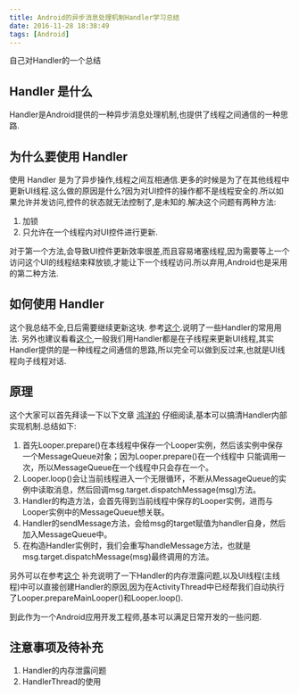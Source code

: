 ```yaml
---
title: Android的异步消息处理机制Handler学习总结
date: 2016-11-28 18:38:49
tags: [Android]
---
```


自己对Handler的一个总结<!-- more -->

## Handler 是什么
Handler是Android提供的一种异步消息处理机制,也提供了线程之间通信的一种思路.

## 为什么要使用 Handler
使用 Handler 是为了异步操作,线程之间互相通信.更多的时候是为了在其他线程中更新UI线程.这么做的原因是什么?因为对UI控件的操作都不是线程安全的.所以如果允许并发访问,控件的状态就无法控制了,是未知的.解决这个问题有两种方法:
1. 加锁
2. 只允许在一个线程内对UI控件进行更新.

对于第一个方法,会导致UI控件更新效率很差,而且容易堵塞线程,因为需要等上一个访问这个UI的线程结束释放锁,才能让下一个线程访问.所以弃用,Android也是采用的第二种方法.

## 如何使用 Handler
这个我总结不全,日后需要继续更新这块.
参考[这个](http://www.cnblogs.com/plokmju/p/android_Handler.html "Handler用法").说明了一些Handler的常用用法.
另外也建议看看[这个](http://www.cnblogs.com/plokmju/p/android_Looper.html),一般我们用Handler都是在子线程来更新UI线程,其实Handler提供的是一种线程之间通信的思路,所以完全可以做到反过来,也就是UI线程向子线程对话.

## 原理
这个大家可以首先拜读一下以下文章
[鸿洋的](http://blog.csdn.net/lmj623565791/article/details/38377229 "Android异步消息处理机制")
仔细阅读,基本可以搞清Handler内部实现机制.总结如下:
1. 首先Looper.prepare()在本线程中保存一个Looper实例，然后该实例中保存一个MessageQueue对象；因为Looper.prepare()在一个线程中     只能调用一次，所以MessageQueue在一个线程中只会存在一个。
2. Looper.loop()会让当前线程进入一个无限循环，不断从MessageQueue的实例中读取消息，然后回调msg.target.dispatchMessage(msg)方法。
3. Handler的构造方法，会首先得到当前线程中保存的Looper实例，进而与Looper实例中的MessageQueue想关联。
4. Handler的sendMessage方法，会给msg的target赋值为handler自身，然后加入MessageQueue中。
5. 在构造Handler实例时，我们会重写handleMessage方法，也就是msg.target.dispatchMessage(msg)最终调用的方法。

另外可以在参考[这个](http://www.cnblogs.com/JohnTsai/p/5259869.html)
补充说明了一下Handler的内存泄露问题,以及UI线程(主线程)中可以直接创建Handler的原因,因为在ActivityThread中已经帮我们自动执行了Looper.prepareMainLooper()和Looper.loop().

到此作为一个Android应用开发工程师,基本可以满足日常开发的一些问题.

## 注意事项及待补充
1. Handler的内存泄露问题
2. HandlerThread的使用

 





